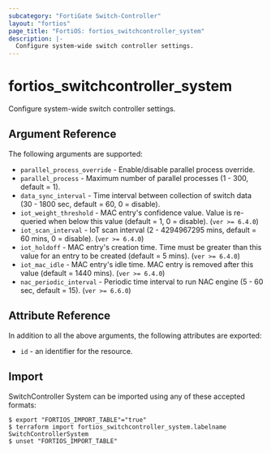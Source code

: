 ```yaml
---
subcategory: "FortiGate Switch-Controller"
layout: "fortios"
page_title: "FortiOS: fortios_switchcontroller_system"
description: |-
  Configure system-wide switch controller settings.
---
```


# fortios_switchcontroller_system
Configure system-wide switch controller settings.

## Argument Reference

The following arguments are supported:

* `parallel_process_override` - Enable/disable parallel process override.
* `parallel_process` - Maximum number of parallel processes (1 - 300, default = 1).
* `data_sync_interval` - Time interval between collection of switch data (30 - 1800 sec, default = 60, 0 = disable).
* `iot_weight_threshold` - MAC entry's confidence value. Value is re-queried when below this value (default = 1, 0 = disable). (`ver >= 6.4.0`)
* `iot_scan_interval` - IoT scan interval (2 - 4294967295 mins, default = 60 mins, 0 = disable). (`ver >= 6.4.0`)
* `iot_holdoff` - MAC entry's creation time. Time must be greater than this value for an entry to be created (default = 5 mins). (`ver >= 6.4.0`)
* `iot_mac_idle` - MAC entry's idle time. MAC entry is removed after this value (default = 1440 mins). (`ver >= 6.4.0`)
* `nac_periodic_interval` - Periodic time interval to run NAC engine (5 - 60 sec, default = 15). (`ver >= 6.6.0`)


## Attribute Reference

In addition to all the above arguments, the following attributes are exported:
* `id` - an identifier for the resource.

## Import

SwitchController System can be imported using any of these accepted formats:
```
$ export "FORTIOS_IMPORT_TABLE"="true"
$ terraform import fortios_switchcontroller_system.labelname SwitchControllerSystem
$ unset "FORTIOS_IMPORT_TABLE"
```
